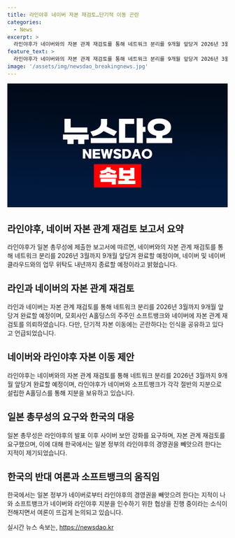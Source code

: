 ```yaml
---
title: 라인야후 네이버 자본 재검토…단기적 이동 곤란
categories:
  - News
excerpt: >
  라인야후가 네이버와의 자본 관계 재검토를 통해 네트워크 분리를 9개월 앞당겨 2026년 3월까지 완료하겠다고 보고했다. 자본 이동에는 어려움을 공유하고, 완료 목표 시한은 명시되지 않았으며 소프트뱅크와 네이버에 재검토를 의뢰했다. 지난해 개인 정보 유출 사고 이후, 일본 정부가 사이버 보안 강화 요구와 자본 관계 재검토를 요청하는 등 논란이 확산 중이다. 한편 일본 총무성은 보고서에 대한 반응을 내지 않았다.
feature_text: >
  라인야후가 네이버와의 자본 관계 재검토를 통해 네트워크 분리를 9개월 앞당겨 2026년 3월까지 완료하겠다고 보고했다. 자본 이동에는 어려움을 공유하고, 완료 목표 시한은 명시되지 않았으며 소프트뱅크와 네이버에 재검토를 의뢰했다. 지난해 개인 정보 유출 사고 이후, 일본 정부가 사이버 보안 강화 요구와 자본 관계 재검토를 요청하는 등 논란이 확산 중이다. 한편 일본 총무성은 보고서에 대한 반응을 내지 않았다.
image: '/assets/img/newsdao_breakingnews.jpg'
---
```


<p><img src="/assets/img/newsdao_breakingnews.jpg" alt="implanttips 속보" /></p>

<h2 data-ke-size="size26">라인야후, 네이버 자본 관계 재검토 보고서 요약</h2>

<p data-ke-size="size16">라인야후가 일본 총무성에 제출한 보고서에 따르면, 네이버와의 자본 관계 재검토를 통해 네트워크 분리를 2026년 3월까지 9개월 앞당겨 완료할 예정이며, 네이버 및 네이버클라우드와의 업무 위탁도 내년까지 종료할 예정이라고 밝혔습니다.</p>

<h2 data-ke-size="size26">라인과 네이버의 자본 관계 재검토</h2>

<p data-ke-size="size16">라인과 네이버는 자본 관계 재검토를 통해 네트워크 분리를 2026년 3월까지 9개월 앞당겨 완료할 예정이며, 모회사인 A홀딩스의 주주인 소프트뱅크와 네이버에 자본 관계 재검토를 의뢰하였습니다. 다만, 단기적 자본 이동에는 곤란하다는 인식을 공유하고 있다고 언급되었습니다.</p>

<h2 data-ke-size="size26">네이버와 라인야후 자본 이동 제안</h2>

<p data-ke-size="size16">라인야후는 네이버와의 자본 관계 재검토를 통해 네트워크 분리를 2026년 3월까지 9개월 앞당겨 완료할 예정이며, 라인야후가 네이버와 소프트뱅크가 각각 절반의 지분으로 설립한 A홀딩스를 통해 지분을 보유하고 있습니다.</p>

<h2 data-ke-size="size26">일본 총무성의 요구와 한국의 대응</h2>

<p data-ke-size="size16">일본 총무성은 라인야후의 발표 이후 사이버 보안 강화를 요구하며, 자본 관계 재검토를 요구했으며, 이에 대해 한국에서는 일본 정부의 라인야후의 경영권을 빼앗으려 한다는 지적이 제기되었습니다.</p>

<h2 data-ke-size="size26">한국의 반대 여론과 소프트뱅크의 움직임</h2>

<p data-ke-size="size16">한국에서는 일본 정부가 네이버로부터 라인야후의 경영권을 빼앗으려 한다는 지적이 나와 소프트뱅크가 네이버와 라인야후 지분을 인수하기 위한 협상을 진행 중이라는 소식이 전해지면서 여론이 뜨겁게 논의되고 있습니다.</p>
실시간 뉴스 속보는, <a href="https://newsdao.kr" rel="dofollow">https://newsdao.kr</a>


